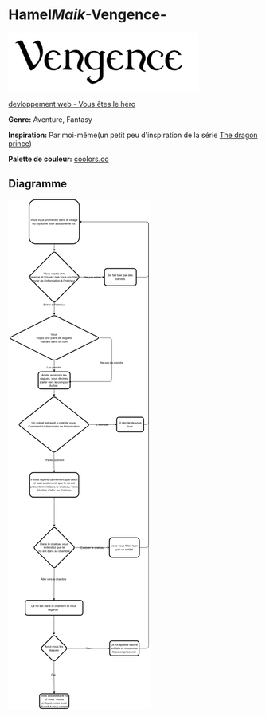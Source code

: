 # Hamel*Maik*-Vengence-

![](Assets/images/Logo.png)

[devloppement web - Vous êtes le héro](https://smnarnold.com/projets/vous-etes-le-heros)

**Genre:** Aventure, Fantasy

**Inspiration:** Par moi-même(un petit peu d'inspiration de la série [The dragon prince](https://www.imdb.com/title/tt8688814/))

**Palette de couleur:** [coolors.co](https://coolors.co/060913-35355f-f0e5fa-33424d-fae0f4-d7ddea-524459)

## Diagramme

![](Assets/images/schemat.png)
